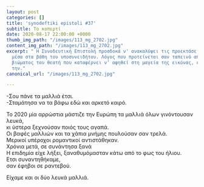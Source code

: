 ```yaml
---
layout: post
categories: []
title: 'synodeftiki epistoli #37'
subtitle: Το κοπερτί
date: 2020-08-17 22:00:00 +0000
thumb_img_path: "/images/113_mg_2702.jpg"
content_img_path: "/images/113_mg_2702.jpg"
excerpt: " Η Συνοδευτική Επιστολή προσδοκά ν' ανακαλύψει τις προεκτάσεις της εικόνας
  μέσα στα βάθη του υποσυνειδήτου. Λόγος που προτείνεται σαν ταπεινό απαύγασμα του
  βιώματος του θεατή που καταφέρνει ν’ αφηθεί στη μαγεία της εικόνας, επαναδημιουργώντας
  την."
canonical_url: "/images/113_mg_2702.jpg"

---
```

\-Σου πάνε τα μαλλιά έτσι.  
\-Σταμάτησα να τα βάφω εδώ και αρκετό καιρό.

 Το 2020 μία αρρώστια μάστιζε την Ευρώπη τα μαλλιά όλων γινόντουσαν λευκά,  
κι ύστερα ξεχνούσαν ποιός τους αγαπά.  
Οι βαφές μαλλιών και τα χάπια μνήμης πουλούσαν σαν τρελά.  
Μερικοί υπέροχοι ρομαντικοί αντιστάθηκαν.  
Χρόνια μετά, σε συνάντησα ξανά  
Η επιδημία είχε λήξει, ξαναθυμόμασταν κάτω από το φως του ήλιου.  
Ετσι συναντηθήκαμε,  
σαν έφηβοι σε ραντεβού.

Είχαμε και οι δύο λευκά μαλλιά.